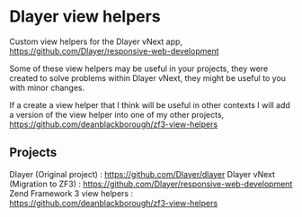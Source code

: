 # Dlayer view helpers

Custom view helpers for the Dlayer vNext app, https://github.com/Dlayer/responsive-web-development

Some of these view helpers may be useful in your projects, they were created to solve 
problems within Dlayer vNext, they might be useful to you with minor changes. 

If a create a view helper that I think will be useful in other contexts I will add a version of 
the view helper into one of my other projects, https://github.com/deanblackborough/zf3-view-helpers

## Projects 

Dlayer (Original project) : https://github.com/Dlayer/dlayer
Dlayer vNext (Migration to ZF3) : https://github.com/Dlayer/responsive-web-development
Zend Framework 3 view helpers : https://github.com/deanblackborough/zf3-view-helpers
